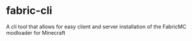 # fabric-cli
A cli tool that allows for easy client and server installation of the FabricMC modloader for Minecraft
